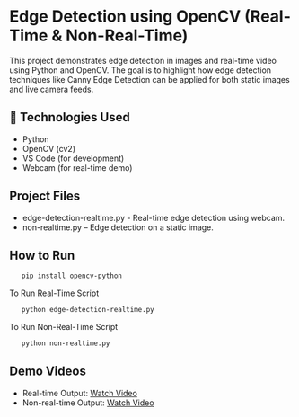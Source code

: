 # Edge Detection using OpenCV (Real-Time & Non-Real-Time)

This project demonstrates edge detection in images and real-time video using Python and OpenCV. The goal is to highlight how edge detection techniques like Canny Edge Detection can be applied for both static images and live camera feeds.

## 🚀 Technologies Used
- Python 
- OpenCV (cv2) 
- VS Code (for development)
- Webcam (for real-time demo)

## Project Files

- edge-detection-realtime.py - Real-time edge detection using webcam.
- non-realtime.py – Edge detection on a static image.

##  How to Run


```bash
   pip install opencv-python
```
 To Run Real-Time Script
 
```bash
   python edge-detection-realtime.py
```

To Run Non-Real-Time Script
```bash
   python non-realtime.py
```
##  Demo Videos

- Real-time Output: [Watch Video](https://drive.google.com/file/d/1wkcVoK0ojZT2wVbQIzEQCCHyR4BsHJbg/view?usp=drive_link)
- Non-real-time Output: [Watch Video](https://drive.google.com/file/d/1RUnu4Xs0E-xzhRwL6YAkL1Hl4ozOG4-0/view?usp=drive_link)




